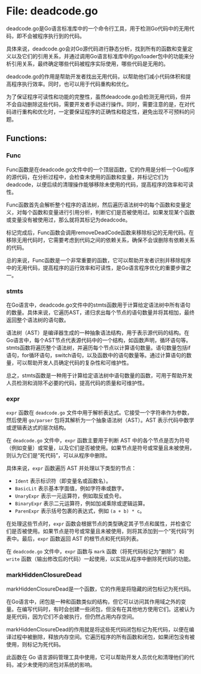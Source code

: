 # File: deadcode.go

deadcode.go是Go语言标准库中的一个命令行工具，用于检测Go代码中的无用代码，即不会被程序执行到的代码。

具体来说，deadcode.go会对Go源代码进行静态分析，找到所有的函数和变量定义以及它们的引用关系，并通过调用Go语言标准库中的go/loader包中的功能来分析引用关系，最终确定哪些代码被程序实际使用，哪些代码是无用的。

deadcode.go的作用是帮助开发者找出无用代码，以帮助他们减小代码体积和提高程序执行效率。同时，也可以用于代码重构和优化。 

为了保证程序可读性和功能的完整性，虽然deadcode.go会检测无用代码，但并不会自动删除这些代码，需要开发者手动进行操作。同时，需要注意的是，在对代码进行重构和优化时，一定要保证程序的正确性和稳定性，避免出现不可预料的问题。

## Functions:

### Func

Func函数是在deadcode.go文件中的一个顶层函数，它的作用是分析一个Go程序的源代码，在分析过程中，会检查未使用的函数和变量，并标记它们为deadcode，以便后续的清理操作能够移除未使用的代码，提高程序的效率和可读性。

Func函数首先会解析整个程序的语法树，然后遍历语法树中的每个函数和变量定义，对每个函数和变量进行引用分析，判断它们是否被使用过。如果发现某个函数或变量没有被使用过，那么就将其标记为deadcode。

标记完成后，Func函数会调用removeDeadCode函数来移除标记的无用代码。在移除无用代码时，它需要考虑到代码之间的依赖关系，确保不会误删除有依赖关系的代码。

总的来说，Func函数是一个非常重要的函数，它可以帮助开发者识别并移除程序中的无用代码，提高程序的运行效率和可读性，是Go语言程序优化的重要步骤之一。



### stmts

在Go语言中，deadcode.go文件中的stmts函数用于计算给定语法树中所有语句的数量。具体来说，它遍历AST，递归求出每个节点的语句数量并将其相加，最终返回整个语法树的语句数。

语法树（AST）是编译器生成的一种抽象语法结构，用于表示源代码的结构。在Go语言中，每个AST节点代表源代码中的一个结构，如函数声明，循环语句等。stmts函数将遍历整个语法树，并遍历每个节点以计算语句数量。语句数量包括if语句，for循环语句，switch语句，以及函数中的语句数量等。通过计算语句的数量，可以帮助开发人员确定代码的复杂性和可维护性。

总之，stmts函数是一种用于计算给定语法树中语句数量的函数，可用于帮助开发人员检测和消除不必要的代码，提高代码的质量和可维护性。



### expr

`expr` 函数在 `deadcode.go` 文件中用于解析表达式。它接受一个字符串作为参数，然后使用 `go/parser` 包将其解析为一个抽象语法树（AST）。AST 表示代码中数学或逻辑表达式的层次结构。

在 `deadcode.go` 文件中，`expr` 函数主要用于判断 AST 中的各个节点是否为符号（例如变量）或常量，以及它们是否被使用。如果节点是符号或常量且未被使用，则认为它们是“死代码”，可以从程序中删除。

具体来说，`expr` 函数遍历 AST 并处理以下类型的节点：

- `Ident` 表示标识符（即变量名或函数名）。
- `BasicLit` 表示基本字面值，例如字符串或数字。
- `UnaryExpr` 表示一元运算符，例如取反或负号。
- `BinaryExpr` 表示二元运算符，例如加减乘除或逻辑运算。
- `ParenExpr` 表示括号包裹的表达式，例如 `(a + b) * c`。

在处理这些节点时，`expr` 函数会根据节点的类型确定其子节点和属性，并检查它们是否被使用。如果节点是符号或常量且未被使用，则将其添加到一个“死代码”列表中。最后，`expr` 函数返回 AST 的根节点和死代码列表。

在 `deadcode.go` 文件中，`expr` 函数与 `mark` 函数（将死代码标记为“删除”）和 `write` 函数（输出修改后的代码）一起使用，以实现从程序中删除死代码的功能。



### markHiddenClosureDead

markHiddenClosureDead是一个函数，它的作用是将隐藏的闭包标记为死代码。

在Go语言中，闭包是一种和函数类似的结构，但它可以访问其作用域之外的变量。在编写代码时，有时会创建一些闭包，但没有在其他地方使用它们。这被认为是死代码，因为它们不会被执行，但仍然占用内存空间。

markHiddenClosureDead的作用就是将这些死代码闭包标记为死代码，以便在编译过程中被删除，释放内存空间。它遍历程序的所有函数和闭包，如果闭包没有被使用，则标记为死代码。

此函数在 Go 语言源码管理工具中使用，它可以帮助开发人员优化和清理他们的代码，减少未使用的闭包对系统的影响。




